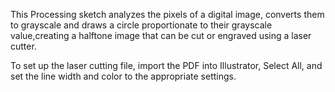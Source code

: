 This Processing sketch analyzes the pixels of a digital image, converts them to grayscale and draws a circle proportionate to their grayscale value,creating a halftone image that can be cut or engraved using a laser cutter.

To set up the laser cutting file, import the PDF into Illustrator, Select All, and set the line width and color to the appropriate settings.
